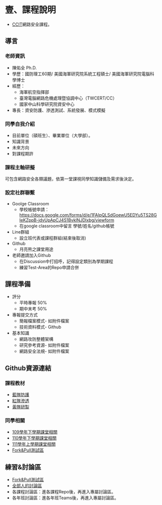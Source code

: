 # 壹、課程說明
* [CCIT](https://rdrc.mnd.gov.tw/EditPage/?PageID=f739f16c-d733-44cf-9882-4e1cc1acc1d3)網路安全課程。

## 導言

### 老師資訊
* 陳佑全 Ph.D. 
* 學歷：國防理工60期/ 美國海軍研究院系統工程碩士/ 美國海軍研究院電腦科學博士 
* 經歷：
  * 海軍航空指揮部
  * 臺灣電腦網路危機處理暨協調中心（TWCERT/CC）
  * 國家中山科學研究院資安中心
* 專長：資安防護、滲透測試、系統發展、模式模擬

### 同學自我介紹
* 目前單位（碩班生）、畢業單位（大學部）。
* 知識背景
* 未來方向
* 對課程期許

### 課程主軸研擬
可包含網路安全各類議題，依第一堂課視同學知識儲備及需求後決定。

### 設定社群聯繫
* Goolge Classroom
  * 學校帳號申請：https://docs.google.com/forms/d/e/1FAIpQLSdGoewU5EDYu5TS28GIeKZppB-jdvUpApCJ4S1BvklNJDlxbg/viewform
  * 在google classroom中留言 學號/姓名/github帳號
* Line群組
  * 設立班代表或課程群組(結束後取消)
* Github
  * 月亮熊之課堂用途
* 老師邀請加入Github
  * 在Discussion中打招呼，記得設定類別為學期課程
  * 練習Test-Area的Repo申請合併

## 課程準備
* 評分
  * 平時專報 50%
  * 期中末考 50%
* 專報提交方式
  * 簡報檔案模式- 如附件檔案
  * 技術資料模式- Github
* 基本知識
  * 網路攻防整體架構
  * 研究參考資源- 如附件檔案
  * 網路安全法規- 如附件檔案

## Github資源連結

### 課程教材
* [藍隊防護](https://github.com/TwMoonBear-Arsenal/lec-ccit-blue-team)
* [紅隊滲透](https://github.com/TwMoonBear-Arsenal/lec-ccit-red-team) 
* [黃隊研製](https://github.com/TwMoonBear-Arsenal/lec-ccit-yellow-team)

### 同學相關
* [109學年下學期課堂相關](https://github.com/TwMoonBear-Arsenal/classwork-ccit-109-2)
* [110學年下學期課堂相關](https://github.com/TwMoonBear-Arsenal/classwork-ccit-110-2)
* [111學年上學期課堂相關](https://github.com/TwMoonBear-Arsenal/classwork-ccit-111-1)
* [Fork&Pull測試區](https://github.com/TwMoonBear-Arsenal/test-area)

## 練習&討論區
* [Fork&Pull測試區](https://github.com/TwMoonBear-Arsenal/test-area)
* [全部人的討論區](https://github.com/orgs/TwMoonBear-Arsenal/discussions)
* 各課程討論區：進各課程Repo後，再進入專屬討論區。
* 各年班討論區：進各年班Teams後，再進入專屬討論區。
